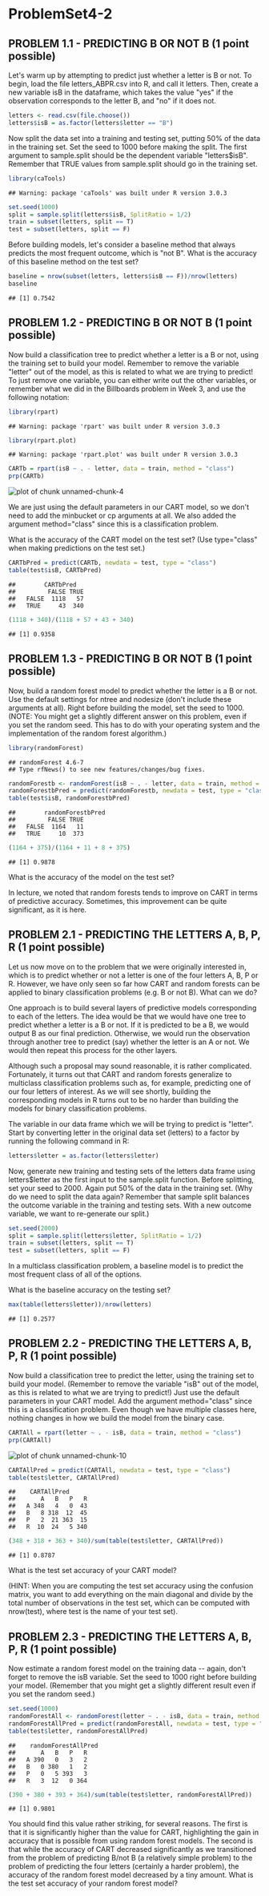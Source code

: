 ProblemSet4-2
========================================================
PROBLEM 1.1 - PREDICTING B OR NOT B  (1 point possible)
--------------------------------------------------------
Let's warm up by attempting to predict just whether a letter is B or not. To begin, load the file letters_ABPR.csv into R, and call it letters. Then, create a new variable isB in the dataframe, which takes the value "yes" if the observation corresponds to the letter B, and "no" if it does not. 


```r
letters <- read.csv(file.choose())
letters$isB = as.factor(letters$letter == "B")
```


Now split the data set into a training and testing set, putting 50% of the data in the training set. Set the seed to 1000 before making the split. The first argument to sample.split should be the dependent variable "letters$isB". Remember that TRUE values from sample.split should go in the training set.


```r
library(caTools)
```

```
## Warning: package 'caTools' was built under R version 3.0.3
```

```r
set.seed(1000)
split = sample.split(letters$isB, SplitRatio = 1/2)
train = subset(letters, split == T)
test = subset(letters, split == F)
```


Before building models, let's consider a baseline method that always predicts the most frequent outcome, which is "not B". What is the accuracy of this baseline method on the test set?


```r
baseline = nrow(subset(letters, letters$isB == F))/nrow(letters)
baseline
```

```
## [1] 0.7542
```


PROBLEM 1.2 - PREDICTING B OR NOT B  (1 point possible)
------------------------------------------------------------
Now build a classification tree to predict whether a letter is a B or not, using the training set to build your model. Remember to remove the variable "letter" out of the model, as this is related to what we are trying to predict! To just remove one variable, you can either write out the other variables, or remember what we did in the Billboards problem in Week 3, and use the following notation:


```r
library(rpart)
```

```
## Warning: package 'rpart' was built under R version 3.0.3
```

```r
library(rpart.plot)
```

```
## Warning: package 'rpart.plot' was built under R version 3.0.3
```

```r
CARTb = rpart(isB ~ . - letter, data = train, method = "class")
prp(CARTb)
```

![plot of chunk unnamed-chunk-4](figure/unnamed-chunk-4.png) 


We are just using the default parameters in our CART model, so we don't need to add the minbucket or cp arguments at all. We also added the argument method="class" since this is a classification problem.

What is the accuracy of the CART model on the test set? (Use type="class" when making predictions on the test set.)


```r
CARTbPred = predict(CARTb, newdata = test, type = "class")
table(test$isB, CARTbPred)
```

```
##        CARTbPred
##         FALSE TRUE
##   FALSE  1118   57
##   TRUE     43  340
```

```r
(1118 + 340)/(1118 + 57 + 43 + 340)
```

```
## [1] 0.9358
```


PROBLEM 1.3 - PREDICTING B OR NOT B  (1 point possible)
----------------------------------------------------------------
Now, build a random forest model to predict whether the letter is a B or not. Use the default settings for ntree and nodesize (don't include these arguments at all). Right before building the model, set the seed to 1000. (NOTE: You might get a slightly different answer on this problem, even if you set the random seed. This has to do with your operating system and the implementation of the random forest algorithm.)


```r
library(randomForest)
```

```
## randomForest 4.6-7
## Type rfNews() to see new features/changes/bug fixes.
```

```r
randomForestb <- randomForest(isB ~ . - letter, data = train, method = "class")
randomForestbPred = predict(randomForestb, newdata = test, type = "class")
table(test$isB, randomForestbPred)
```

```
##        randomForestbPred
##         FALSE TRUE
##   FALSE  1164   11
##   TRUE     10  373
```

```r
(1164 + 375)/(1164 + 11 + 8 + 375)
```

```
## [1] 0.9878
```

What is the accuracy of the model on the test set?

In lecture, we noted that random forests tends to improve on CART in terms of predictive accuracy. Sometimes, this improvement can be quite significant, as it is here.

PROBLEM 2.1 - PREDICTING THE LETTERS A, B, P, R  (1 point possible)
---------------------------------------------------
Let us now move on to the problem that we were originally interested in, which is to predict whether or not a letter is one of the four letters A, B, P or R. However, we have only seen so far how CART and random forests can be applied to binary classification problems (e.g. B or not B). What can we do?

One approach is to build several layers of predictive models corresponding to each of the letters. The idea would be that we would have one tree to predict whether a letter is a B or not. If it is predicted to be a B, we would output B as our final prediction. Otherwise, we would run the observation through another tree to predict (say) whether the letter is an A or not. We would then repeat this process for the other layers.

Although such a proposal may sound reasonable, it is rather complicated. Fortunately, it turns out that CART and random forests generalize to multiclass classification problems such as, for example, predicting one of our four letters of interest. As we will see shortly, building the corresponding models in R turns out to be no harder than building the models for binary classification problems.

The variable in our data frame which we will be trying to predict is "letter". Start by converting letter in the original data set (letters) to a factor by running the following command in R:


```r
letters$letter = as.factor(letters$letter)
```


Now, generate new training and testing sets of the letters data frame using letters$letter as the first input to the sample.split function. Before splitting, set your seed to 2000. Again put 50% of the data in the training set. (Why do we need to split the data again? Remember that sample split balances the outcome variable in the training and testing sets. With a new outcome variable, we want to re-generate our split.)


```r
set.seed(2000)
split = sample.split(letters$letter, SplitRatio = 1/2)
train = subset(letters, split == T)
test = subset(letters, split == F)
```


In a multiclass classification problem, a baseline model is to predict the most frequent class of all of the options.

What is the baseline accuracy on the testing set?


```r
max(table(letters$letter))/nrow(letters)
```

```
## [1] 0.2577
```


PROBLEM 2.2 - PREDICTING THE LETTERS A, B, P, R  (1 point possible)
--------------------------------------------------------------
Now build a classification tree to predict the letter, using the training set to build your model. (Remember to remove the variable "isB" out of the model, as this is related to what we are trying to predict!) Just use the default parameters in your CART model. Add the argument method="class" since this is a classification problem. Even though we have multiple classes here, nothing changes in how we build the model from the binary case.


```r
CARTAll = rpart(letter ~ . - isB, data = train, method = "class")
prp(CARTAll)
```

![plot of chunk unnamed-chunk-10](figure/unnamed-chunk-10.png) 

```r
CARTAllPred = predict(CARTAll, newdata = test, type = "class")
table(test$letter, CARTAllPred)
```

```
##    CARTAllPred
##       A   B   P   R
##   A 348   4   0  43
##   B   8 318  12  45
##   P   2  21 363  15
##   R  10  24   5 340
```

```r
(348 + 318 + 363 + 340)/sum(table(test$letter, CARTAllPred))
```

```
## [1] 0.8787
```


What is the test set accuracy of your CART model?

(HINT: When you are computing the test set accuracy using the confusion matrix, you want to add everything on the main diagonal and divide by the total number of observations in the test set, which can be computed with nrow(test), where test is the name of your test set).

PROBLEM 2.3 - PREDICTING THE LETTERS A, B, P, R  (1 point possible)
-------------------------------------------------------------
Now estimate a random forest model on the training data -- again, don't forget to remove the isB variable. Set the seed to 1000 right before building your model. (Remember that you might get a slightly different result even if you set the random seed.)


```r
set.seed(1000)
randomForestAll <- randomForest(letter ~ . - isB, data = train, method = "class")
randomForestAllPred = predict(randomForestAll, newdata = test, type = "class")
table(test$letter, randomForestAllPred)
```

```
##    randomForestAllPred
##       A   B   P   R
##   A 390   0   3   2
##   B   0 380   1   2
##   P   0   5 393   3
##   R   3  12   0 364
```

```r
(390 + 380 + 393 + 364)/sum(table(test$letter, randomForestAllPred))
```

```
## [1] 0.9801
```


You should find this value rather striking, for several reasons. The first is that it is significantly higher than the value for CART, highlighting the gain in accuracy that is possible from using random forest models. The second is that while the accuracy of CART decreased significantly as we transitioned from the problem of predicting B/not B (a relatively simple problem) to the problem of predicting the four letters (certainly a harder problem), the accuracy of the random forest model decreased by a tiny amount.
What is the test set accuracy of your random forest model?
